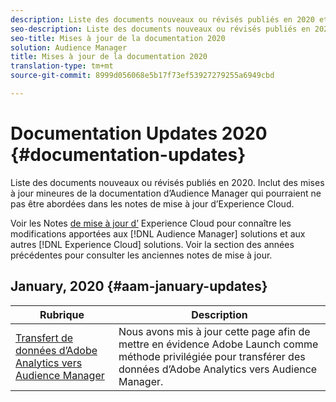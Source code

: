 ```yaml
---
description: Liste des documents nouveaux ou révisés publiés en 2020 et les années précédentes. Inclut des mises à jour mineures de la documentation d’Audience Manager qui pourraient ne pas être abordées dans les notes de mise à jour d’Experience Cloud.
seo-description: Liste des documents nouveaux ou révisés publiés en 2020 et les années précédentes. Inclut des mises à jour mineures de la documentation d’Audience Manager qui pourraient ne pas être abordées dans les notes de mise à jour d’Experience Cloud.
seo-title: Mises à jour de la documentation 2020
solution: Audience Manager
title: Mises à jour de la documentation 2020
translation-type: tm+mt
source-git-commit: 8999d056068e5b17f73ef53927279255a6949cbd

---
```



# Documentation Updates 2020 {#documentation-updates}

Liste des documents nouveaux ou révisés publiés en 2020. Inclut des mises à jour mineures de la documentation d’Audience Manager qui pourraient ne pas être abordées dans les notes de mise à jour d’Experience Cloud.

Voir les Notes [de mise à jour d’](https://marketing.adobe.com/resources/help/en_US/whatsnew/) Experience Cloud pour connaître les modifications apportées aux [!DNL Audience Manager] solutions et aux autres [!DNL Experience Cloud] solutions. Voir la section des années [](../docs-updates/docs-2018.md) précédentes pour consulter les anciennes notes de mise à jour.

## January, 2020 {#aam-january-updates}

| Rubrique | Description |
|--- |----|
| [Transfert de données d’Adobe Analytics vers Audience Manager](/help/using/integration/integration-other-solutions/audience-management-module.md) | Nous avons mis à jour cette page afin de mettre en évidence Adobe Launch comme méthode privilégiée pour transférer des données d’Adobe Analytics vers Audience Manager. |